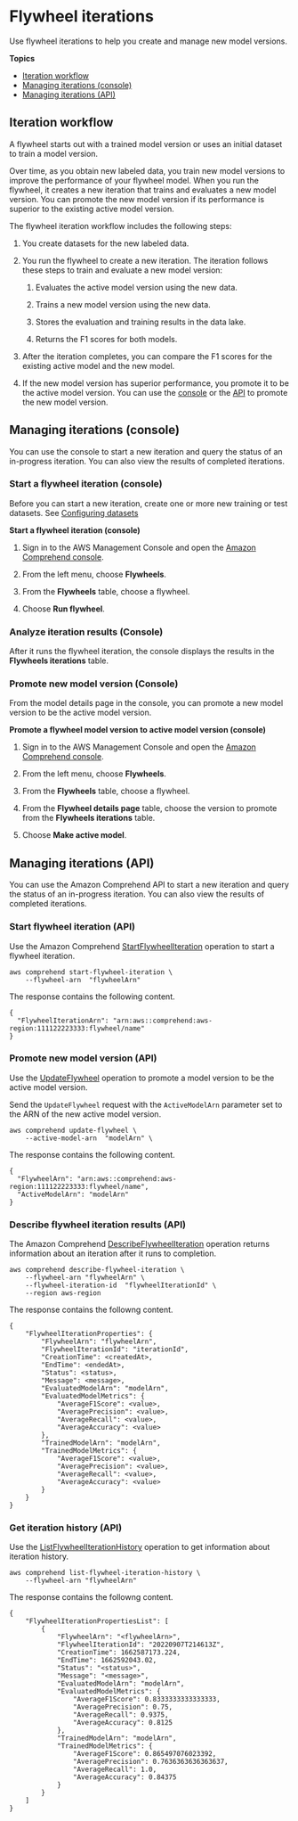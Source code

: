 # Flywheel iterations<a name="flywheels-iterate"></a>

Use flywheel iterations to help you create and manage new model versions\. 

**Topics**
+ [Iteration workflow](#flywheels-iterate-flow)
+ [Managing iterations \(console\)](#flywheels-iterate-console)
+ [Managing iterations \(API\)](#flywheels-iterate-api)

## Iteration workflow<a name="flywheels-iterate-flow"></a>

A flywheel starts out with a trained model version or uses an initial dataset to train a model version\.

Over time, as you obtain new labeled data, you train new model versions to improve the performance of your flywheel model\. When you run the flywheel, it creates a new iteration that trains and evaluates a new model version\. You can promote the new model version if its performance is superior to the existing active model version\.

The flywheel iteration workflow includes the following steps:

1. You create datasets for the new labeled data\.

1. You run the flywheel to create a new iteration\. The iteration follows these steps to train and evaluate a new model version: 

   1. Evaluates the active model version using the new data\.

   1. Trains a new model version using the new data\. 

   1. Stores the evaluation and training results in the data lake\.

   1. Returns the F1 scores for both models\.

1. After the iteration completes, you can compare the F1 scores for the existing active model and the new model\. 

1. If the new model version has superior performance, you promote it to be the active model version\. You can use the [ console](#flywheels-iterate-console-promote) or the [ API](#flywheels-iterate-console-promote) to promote the new model version\.

## Managing iterations \(console\)<a name="flywheels-iterate-console"></a>

You can use the console to start a new iteration and query the status of an in\-progress iteration\. You can also view the results of completed iterations\.

### Start a flywheel iteration \(console\)<a name="flywheels-iterate-console-start"></a>

Before you can start a new iteration, create one or more new training or test datasets\. See [Configuring datasets](datasets-config.md)

**Start a flywheel iteration \(console\)**

1. Sign in to the AWS Management Console and open the [Amazon Comprehend console](https://console.aws.amazon.com/comprehend/)\.

1. From the left menu, choose **Flywheels**\.

1. From the **Flywheels** table, choose a flywheel\. 

1. Choose **Run flywheel**\. 

### Analyze iteration results \(Console\)<a name="flywheels-iterate-console-analyze"></a>

After it runs the flywheel iteration, the console displays the results in the **Flywheels iterations** table\.

### Promote new model version \(Console\)<a name="flywheels-iterate-console-promote"></a>

From the model details page in the console, you can promote a new model version to be the active model version\. 

**Promote a flywheel model version to active model version \(console\)**

1. Sign in to the AWS Management Console and open the [Amazon Comprehend console](https://console.aws.amazon.com/comprehend/)\.

1. From the left menu, choose **Flywheels**\.

1. From the **Flywheels** table, choose a flywheel\. 

1. From the **Flywheel details page** table, choose the version to promote from the **Flywheels iterations** table\. 

1. Choose **Make active model**\. 

## Managing iterations \(API\)<a name="flywheels-iterate-api"></a>

You can use the Amazon Comprehend API to start a new iteration and query the status of an in\-progress iteration\. You can also view the results of completed iterations\.

### Start flywheel iteration \(API\)<a name="flywheels-iterate-api-start"></a>

Use the Amazon Comprehend [StartFlywheelIteration](https://docs.aws.amazon.com/comprehend/latest/APIReference/API_StartFlywheelIteration.html) operation to start a flywheel iteration\. 

```
aws comprehend start-flywheel-iteration \
    --flywheel-arn  "flywheelArn"
```

The response contains the following content\.

```
{
  "FlywheelIterationArn": "arn:aws::comprehend:aws-region:111122223333:flywheel/name"
}
```

### Promote new model version \(API\)<a name="flywheels-iterate-api-promote"></a>

Use the [UpdateFlywheel](https://docs.aws.amazon.com/comprehend/latest/APIReference/API_UpdateFlywheel.html) operation to promote a model version to be the active model version\. 

Send the `UpdateFlywheel` request with the `ActiveModelArn` parameter set to the ARN of the new active model version\.

```
aws comprehend update-flywheel \
    --active-model-arn  "modelArn" \
```

The response contains the following content\.

```
{
  "FlywheelArn": "arn:aws::comprehend:aws-region:111122223333:flywheel/name",
  "ActiveModelArn": "modelArn"
}
```

### Describe flywheel iteration results \(API\)<a name="flywheels-iterate-api-analyze"></a>

The Amazon Comprehend [DescribeFlywheelIteration](https://docs.aws.amazon.com/comprehend/latest/APIReference/API_DescribeFlywheelIteration.html) operation returns information about an iteration after it runs to completion\. 

```
aws comprehend describe-flywheel-iteration \
	--flywheel-arn "flywheelArn" \
	--flywheel-iteration-id  "flywheelIterationId" \
	--region aws-region
```

The response contains the followng content\.

```
{
    "FlywheelIterationProperties": {
        "FlywheelArn": "flywheelArn",
        "FlywheelIterationId": "iterationId",
        "CreationTime": <createdAt>,
        "EndTime": <endedAt>,
        "Status": <status>,
        "Message": <message>,
        "EvaluatedModelArn": "modelArn",
        "EvaluatedModelMetrics": {
            "AverageF1Score": <value>,
            "AveragePrecision": <value>,
            "AverageRecall": <value>,
            "AverageAccuracy": <value>
        },
        "TrainedModelArn": "modelArn",
        "TrainedModelMetrics": {
            "AverageF1Score": <value>,
            "AveragePrecision": <value>,
            "AverageRecall": <value>,
            "AverageAccuracy": <value>
        }
    }
}
```

### Get iteration history \(API\)<a name="flywheels-iterate-api-history"></a>

Use the [ListFlywheelIterationHistory](https://docs.aws.amazon.com/comprehend/latest/APIReference/API_ListFlywheelIterationHistory.html) operation to get information about iteration history\. 

```
aws comprehend list-flywheel-iteration-history \
	--flywheel-arn "flywheelArn"
```

The response contains the followng content\.

```
{
    "FlywheelIterationPropertiesList": [
        {
            "FlywheelArn": "<flywheelArn>",
            "FlywheelIterationId": "20220907T214613Z",
            "CreationTime": 1662587173.224,
            "EndTime": 1662592043.02,
            "Status": "<status>",
            "Message": "<message>",
            "EvaluatedModelArn": "modelArn",
            "EvaluatedModelMetrics": {
                "AverageF1Score": 0.8333333333333333,
                "AveragePrecision": 0.75,
                "AverageRecall": 0.9375,
                "AverageAccuracy": 0.8125
            },
            "TrainedModelArn": "modelArn",
            "TrainedModelMetrics": {
                "AverageF1Score": 0.865497076023392,
                "AveragePrecision": 0.7636363636363637,
                "AverageRecall": 1.0,
                "AverageAccuracy": 0.84375
            }
        }
    ]
}
```